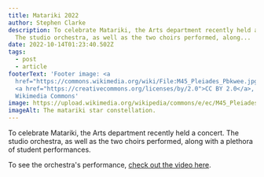 ```yaml
---
title: Matariki 2022
author: Stephen Clarke
description: To celebrate Matariki, the Arts department recently held a concert.
  The studio orchestra, as well as the two choirs performed, along...
date: 2022-10-14T01:23:40.502Z
tags:
  - post
  - article
footerText: 'Footer image: <a
  href="https://commons.wikimedia.org/wiki/File:M45_Pleiades_Pbkwee.jpg">pbkwee</a>,
  <a href="https://creativecommons.org/licenses/by/2.0">CC BY 2.0</a>, via
  Wikimedia Commons'
image: https://upload.wikimedia.org/wikipedia/commons/e/ec/M45_Pleiades_Pbkwee.jpg
imageAlt: The matariki star constellation.
---
```

To celebrate Matariki, the Arts department recently held a concert. The studio orchestra, as well as the two choirs performed, along with a plethora of student performances.

To see the orchestra's performance, [check out the video here](/posts/videos/2022-06-30-matariki-performance).